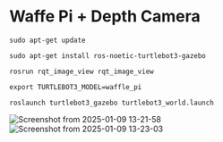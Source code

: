 # Waffe Pi + Depth Camera
    sudo apt-get update
    
    sudo apt-get install ros-noetic-turtlebot3-gazebo
    
    rosrun rqt_image_view rqt_image_view

    export TURTLEBOT3_MODEL=waffle_pi

    roslaunch turtlebot3_gazebo turtlebot3_world.launch

![Screenshot from 2025-01-09 13-21-58](https://github.com/user-attachments/assets/083c10b5-f596-4fcf-92e8-b2e3ad8cf19e)
![Screenshot from 2025-01-09 13-23-03](https://github.com/user-attachments/assets/0be1b395-961c-404b-b867-d9c0390aece5)
